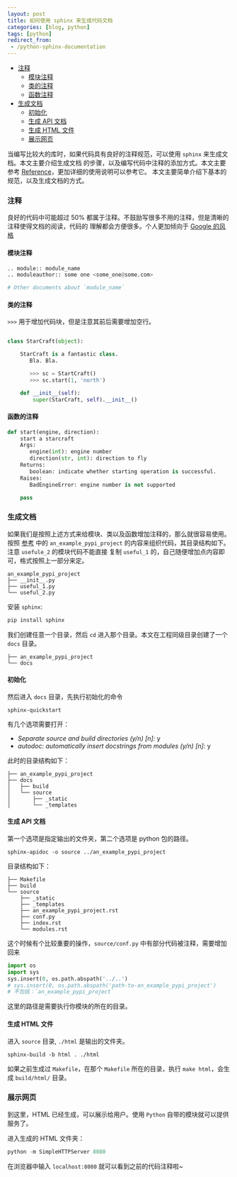 ```yaml
---
layout: post
title: 如何使用 sphinx 来生成代码文档
categories: [blog, python]
tags: [python]
redirect_from:
 - /python-sphinx-documentation
---
```


- [注释](#comment)
  - [模块注释](#module-comment)
  - [类的注释](#class-comment)
  - [函数注释](#function-comment)
- [生成文档](#gen-doc)
  - [初始化](#gen-doc-ini)
  - [生成 API 文档](#gen-api-doc)
  - [生成 HTML 文件](#gen-html)
  - [展示网页](#serve-html)

当编写比较大的库时，如果代码具有良好的注释规范，可以使用 `sphinx` 来生成文档。本文主要介绍生成文档
的步骤，以及编写代码中注释的添加方式。本文主要参考 [Reference][1]，更加详细的使用说明可以参考它。
本文主要简单介绍下基本的规范，以及生成文档的方式。

<a name='comment'></a>

### 注释

良好的代码中可能超过 50% 都属于注释。不鼓励写很多不用的注释，但是清晰的注释使得文档的阅读，代码的
理解都会方便很多。个人更加倾向于 [Google 的风格][2]

<a name='module-comment'></a>

#### 模块注释

```python
.. module:: module_name
.. moduleauthor:: some one <some_one@some.com>

# Other documents about `module_name`
```

<a name='class-comment'></a>

#### 类的注释

`>>>` 用于增加代码块，但是注意其前后需要增加空行。

```python

class StarCraft(object):

    StarCraft is a fantastic class.
       Bla. Bla.

       >>> sc = StartCraft()
       >>> sc.start(1, 'north')

    def __init__(self):
        super(StarCraft, self).__init__()

```

<a name='function-comment'></a>

#### 函数的注释

```python
def start(engine, direction):
    start a starcraft
    Args:
       engine(int): engine number
       direction(str, int): direction to fly
    Returns:
       boolean: indicate whether starting operation is successful.
    Raises:
       BadEngineError: engine number is not supported

    pass
```

<a name='gen-doc'></a>

### 生成文档

如果我们是按照上述方式来给模块、类以及函数增加注释的，那么就很容易使用。按照 [参考][1] 中的
`an_example_pypi_project` 的内容来组织代码，其目录结构如下。注意 `usefule_2` 的模块代码不能直接
复制 `useful_1` 的，自己随便增加点内容即可，格式按照上一部分来定。

```shell
an_example_pypi_project
├── __init__.py
├── useful_1.py
└── useful_2.py
```

安装 `sphinx`:

```python
pip install sphinx
```

我们创建任意一个目录，然后 `cd` 进入那个目录。本文在工程同级目录创建了一个 `docs` 目录。

```shell
├── an_example_pypi_project
└── docs
```

<a name='gen-doc-ini'></a>

#### 初始化

然后进入 `docs` 目录，先执行初始化的命令

```shell
sphinx-quickstart
```

有几个选项需要打开：

+ *Separate source and build directories (y/n) [n]:* y
+ *autodoc: automatically insert docstrings from modules (y/n) [n]:* y

此时的目录结构如下：

```shell
├── an_example_pypi_project
├── docs
│   ├── build
│   └── source
│       ├── _static
│       └── _templates
```

<a name='gen-api-doc'></a>

#### 生成 API 文档

第一个选项是指定输出的文件夹，第二个选项是 python 包的路径。

```shell
sphinx-apidoc -o source ../an_example_pypi_project
```

目录结构如下：

```shell
├── Makefile
├── build
└── source
    ├── _static
    ├── _templates
    ├── an_example_pypi_project.rst
    ├── conf.py
    ├── index.rst
    └── modules.rst
```

这个时候有个比较重要的操作，`source/conf.py` 中有部分代码被注释，需要增加回来

```python
import os
import sys
sys.insert(0, os.path.abspath('../..')
# sys.insert(0, os.path.abspath('path-to-an_example_pypi_project')
# 不包括：`an_example_pypi_project`
```

这里的路径是需要执行你模块的所在的目录。

<a name='gen-html'></a>

#### 生成 HTML 文件

进入 `source` 目录, `./html` 是输出的文件夹。

```shell
sphinx-build -b html . ./html
```

如果之前生成过 `Makefile`，在那个 `Makefile` 所在的目录，执行 `make html`，会生成 `build/html/`
目录。

<a name='serve-html'></a>

### 展示网页

到这里，HTML 已经生成，可以展示给用户。使用 `Python` 自带的模块就可以提供服务了。

进入生成的 HTML 文件夹：

```python
python -m SimpleHTTPServer 8080
```

在浏览器中输入 `localhost:8080` 就可以看到之前的代码注释啦~

[1]: https://pythonhosted.org/an_example_pypi_project/sphinx.html
[2]: http://zh-google-styleguide.readthedocs.io/en/latest/google-python-styleguide/python_style_rules/

